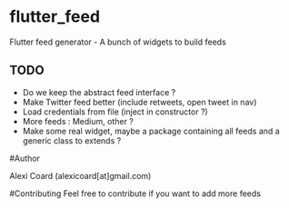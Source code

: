 # flutter_feed

Flutter feed generator - A bunch of widgets to build feeds


## TODO

 - Do we keep the abstract feed interface ?
 - Make Twitter feed better (include retweets, open tweet in nav)
 - Load credentials from file (inject in constructor ?)
 - More feeds : Medium, other ?
 - Make some real widget, maybe a package containing all feeds and a generic class to extends ?

#Author

Alexi Coard (alexicoard[at]gmail.com)

#Contributing
Feel free to contribute if you want to add more feeds